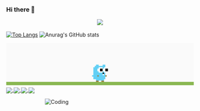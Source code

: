 ### Hi there 👋

<!--
**RobKing9/RobKing9** is a ✨ _special_ ✨ repository because its `README.md` (this file) appears on your GitHub profile.

Here are some ideas to get you started:

- 🔭 I’m currently working on ...
- 🌱 I’m currently learning ...
- 👯 I’m looking to collaborate on ...
- 🤔 I’m looking for help with ...
- 💬 Ask me about ...
- 📫 How to reach me: ...
- 😄 Pronouns: ...
- ⚡ Fun fact: ...
-->

<p align="center"> <img src="https://user-images.githubusercontent.com/120065120/212209674-07b3685e-1127-4f42-9871-3a423d343fa2.svg" /> </p>



[![Top Langs](https://github-readme-stats.vercel.app/api/top-langs/?username=RobKing9&layout=compact)](https://github.com/132982317/github-readme-stats)  ![Anurag's GitHub stats](https://github-readme-stats.vercel.app/api?username=RobKing9&show_icons=true&theme=yeblu)       


<img src="./demo.gif ">          



<a href="https://github.com/RobKing9/Distributed_Object_Storage">
  <img align="center" src="https://github-readme-stats.vercel.app/api/pin/?username=RobKing9&repo=Distributed_Object_Storage&theme=cobalt2" />
</a>
<a href="https://github.com/RobKing9/ByteGopher_SimpleDouyin">
  <img align="center" src="https://github-readme-stats.vercel.app/api/pin/?username=RobKing9&repo=ByteGopher_SimpleDouyin&theme=cobalt2" />
</a>
<a href="https://github.com/RobKing9/RobKing_MIT6.824">
  <img align="center" src="https://github-readme-stats.vercel.app/api/pin/?username=RobKing9&repo=RobKing_MIT6.824&theme=cobalt2" />
</a>
<a href="https://github.com/RobKing9/RobKing_Goroutine_ChatRoom">
  <img align="center" src="https://github-readme-stats.vercel.app/api/pin/?username=RobKing9&repo=RobKing_Goroutine_ChatRoom&theme=cobalt2" />
</a>


<img align="right" alt="Coding" width="400" src="https://media.giphy.com/media/qgQUggAC3Pfv687qPC/giphy.gif"><br />
